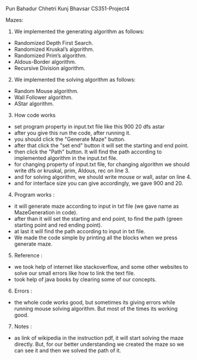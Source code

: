 Pun Bahadur Chhetri
Kunj Bhavsar
CS351-Project4


Mazes:

1) We implemented the generating algorithm as follows:
- Randomized Depth First Search.
- Randomized Kruskal’s algorithm.
- Randomized Prim’s algorithm.
- Aldous-Border algorithm.
- Recursive Division algorithm.
2) We implemented the solving algorithm as follows:
- Random Mouse algorithm.
- Wall Follower algorithm.
- AStar algorithm.
3) How code works
- set program property in input.txt file like this
900
20
dfs
astar
- after you give this run the code, after running it.
- you should click the "Generate Maze" button.
- after that click the "set end" button it will set the starting and end point.
- then click the "Path" button. It will find the path according to implemented algorithm in the input.txt file.
- for changing property of input.txt file, for changing algorithm we should write dfs or kruskal, prim, Aldous, rec on line 3.
- and for solving algorithm, we should write mouse or wall, astar on line 4.
- and for interface size you can give accordingly, we gave 900 and 20.
4) Program works : 
- it will generate maze according to input in txt file (we gave name as MazeGeneration in code).
- after than it will set the starting and end point, to find the path (green starting point and red ending point).
- at last it will find the path according to input in txt file.
- We made the code simple by printing all the blocks when we press generate maze.
5) Reference : 
- we took help of internet like stackoverflow, and some other websites to solve our small errors like how to link the text file.
- took help of java books by clearing some of our concepts.
6) Errors :
- the whole code works good, but sometimes its giving errors while running mouse solving algorithm. But most of the times its working good.
7) Notes :
- as link of wikipedia in the instruction pdf, it will start solving the maze directly. But, for our better understanding we created the maze so we can see it and then we solved the path of it.



